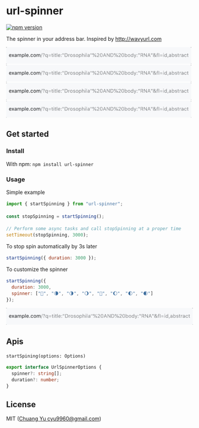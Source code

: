 # url-spinner

[![npm version](https://badge.fury.io/js/url-spinner.svg)](https://badge.fury.io/js/url-spinner)

The spinner in your address bar. Inspired by http://wavyurl.com

<img src="./assets/example1.gif" width="500" />
<img src="./assets/example2.gif" width="500" />
<img src="./assets/example3.gif" width="500" />
<img src="./assets/example4.gif" width="500" />

## Get started

### Install

With npm: `npm install url-spinner`

### Usage

Simple example

```javascript
import { startSpinning } from "url-spinner";

const stopSpinning = startSpinning();

// Perform some async tasks and call stopSpinning at a proper time
setTimeout(stopSpinning, 3000);
```

To stop spin automatically by 3s later

```javascript
startSpinning({ duration: 3000 });
```

To customize the spinner

```javascript
startSpinning({
  duration: 3000,
  spinner: ["🌚", "🌘", "🌗", "🌖", "🌝", "🌔", "🌓", "🌒"]
});
```

<img src="./assets/example2.gif" />

## Apis

`startSpining(options: Options)`

```typescript
export interface UrlSpinnerOptions {
  spinner?: string[];
  duration?: number;
}
```

## License

MIT ([Chuang Yu <cyu9960@gmail.com>](https://github.com/cyyyu))
